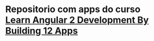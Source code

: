 # Repositorio com apps do curso [Learn Angular 2 Development By Building 12 Apps](https://www.udemy.com/learn-angular-2-development-by-building-10-apps/learn/v4/overview)
